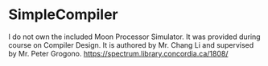 # SimpleCompiler

I do not own the included Moon Processor Simulator. It was provided during course on Compiler Design. It is authored by Mr. Chang	Li and supervised by Mr. Peter Grogono.
https://spectrum.library.concordia.ca/1808/
